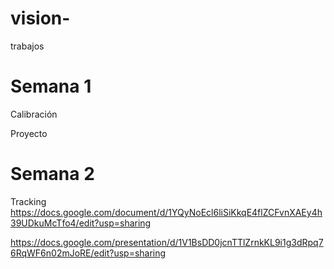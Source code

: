 # vision-
trabajos

# Semana 1

Calibración

Proyecto


# Semana 2

Tracking 
https://docs.google.com/document/d/1YQyNoEcl6liSiKkqE4flZCFvnXAEy4h39UDkuMcTfo4/edit?usp=sharing

https://docs.google.com/presentation/d/1V1BsDD0jcnTTlZrnkKL9i1g3dRpq76RqWF6n02mJoRE/edit?usp=sharing
